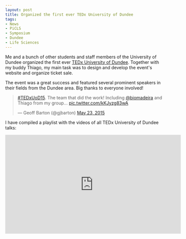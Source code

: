 ```yaml
---
layout: post
title: Organized the first ever TEDx University of Dundee
tags:
- News
- PiCLS
- Symposium
- Dundee
- Life Sciences
---
```


Me and a bunch of other students and staff members of the University of Dundee organized the first ever [TEDx University of Dundee](http://tedxuod.co.uk/). Together with my buddy Thiago, my main task was to design and develop the event's website and organize ticket sale.

The event was a great success and featured several prominent speakers in their fields from the Dundee area. Big thanks to everyone involved!

<blockquote class="twitter-tweet tw-align-center" lang="en"><p lang="en" dir="ltr"><a href="https://twitter.com/hashtag/TEDxUoD15?src=hash">#TEDxUoD15</a>. The team that did the work! Including <a href="https://twitter.com/biomadeira">@biomadeira</a> and Thiago from my group... <a href="http://t.co/kKJyzg83wA">pic.twitter.com/kKJyzg83wA</a></p>&mdash; Geoff Barton (@gjbarton) <a href="https://twitter.com/gjbarton/status/602159556379160576">May 23, 2015</a></blockquote>
<script async src="//platform.twitter.com/widgets.js" charset="utf-8"></script>


I have compiled a playlist with the videos of all TEDx University of Dundee talks:

<div class="videoWrapper" style="max-width: 560px; max-height: 315px; margin-right: auto; margin-left: auto;">
  <iframe width="560" height="315" src="https://www.youtube.com/embed/videoseries?list=PLN918k2R1YYOTGCmqvC3bUyqGICP74e-c" frameborder="0" allowfullscreen></iframe>
</div>

